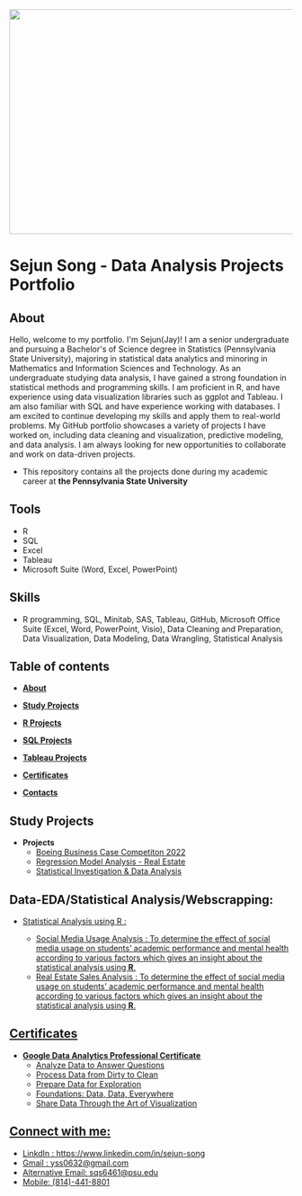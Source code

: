 <img src="https://user-images.githubusercontent.com/55368034/215658874-ffd48a56-53ac-452a-bf4a-fdd7a258d11b.png" width="800" height="400" center-image>

# Sejun Song - Data Analysis Projects Portfolio #


## About

Hello,
welcome to my portfolio. I'm Sejun(Jay)! I am a senior undergraduate and pursuing a Bachelor's of Science degree in Statistics (Pennsylvania State University), majoring in statistical data analytics and minoring in Mathematics and Information Sciences and Technology. As an undergraduate studying data analysis, I have gained a strong foundation in statistical methods and programming skills. I am proficient in R, and have experience using data visualization libraries such as ggplot and Tableau. I am also familiar with SQL and have experience working with databases. I am excited to continue developing my skills and apply them to real-world problems. My GitHub portfolio showcases a variety of projects I have worked on, including data cleaning and visualization, predictive modeling, and data analysis. I am always looking for new opportunities to collaborate and work on data-driven projects.

* This repository contains all the projects done during my academic career at **the Pennsylvania State University**

## Tools 
* R
* SQL
* Excel
* Tableau
* Microsoft Suite (Word, Excel, PowerPoint)
## Skills 
* R programming, SQL, Minitab, SAS, Tableau, GitHub, Microsoft Office Suite (Excel, Word, PowerPoint, Visio), Data
Cleaning and Preparation, Data Visualization, Data Modeling, Data Wrangling, Statistical Analysis 
## Table of contents
- **[About](#about)**
- **[Study Projects](https://github.com/yss2333/Sejun-Song/edit/main/README.md#study-projects)**
- **[R Projects](https://github.com/yss2333/Sejun-Song/edit/main/README.md#study-projects)** 
- **[SQL Projects]()**
- **[Tableau Projects]()**
- **[Certificates](https://github.com/yss2333/Sejun-Song/edit/main/README.md#certificates)**


- **[Contacts](https://github.com/yss2333/Sejun-Song#connect-with-me)**


 ## Study Projects
 - **Projects** 
	+ [Boeing Business Case Competiton 2022](https://github.com/yss2333/Sejun-Song/blob/main/Boeing%20Business%20Case%20Competition%202023%20-%20Statistical%20Data%20Analysis.pdf)
	+ [Regression Model Analysis - Real Estate](https://github.com/yss2333/Sejun-Song/blob/main/Regression%20Modeling%20Project%20-%20Real%20Estate%20Sales.pdf)
	+ [Statistical Investigation & Data Analysis](https://github.com/yss2333/Sejun-Song/blob/main/Statistical%20Investigation%20%26%20Data%20Analysis.pdf)
    
    
## Data-EDA/Statistical Analysis/Webscrapping:
  
- <u>Statistical Analysis using R<u> :    
   * <a href="https://github.com/yss2333/Sejun-Song/blob/main/Statistical%20Investigation%20%26%20Data%20Analysis.pdf"> Social Media Usage Analysis </a>: 
        To determine the effect of social media usage on students’ academic performance and mental health according to various factors which gives an insight about the statistical analysis using <b>R</b>.
   * <a href="https://github.com/yss2333/Sejun-Song/blob/main/Statistical%20Investigation%20%26%20Data%20Analysis.pdf](https://github.com/yss2333/Sejun-Song/blob/main/Regression%20Modeling%20Project%20-%20Real%20Estate%20Sales.pdf"> Real Estate Sales Analysis </a>: 
        To determine the effect of social media usage on students’ academic performance and mental health according to various factors which gives an insight about the statistical analysis using <b>R</b>.
    

## Certificates
- **Google Data Analytics Professional Certificate**
	* [Analyze Data to Answer Questions](https://www.coursera.org/account/accomplishments/certificate/UQEXTBFE97RR)
	* [Process Data from Dirty to Clean](https://www.coursera.org/account/accomplishments/certificate/HN4MTMSPB6LC)
	* [Prepare Data for Exploration](https://www.coursera.org/account/accomplishments/certificate/UYKJNZWJPSGB)
	* [Foundations: Data, Data, Everywhere](https://www.coursera.org/account/accomplishments/certificate/BEPLH8KQH85G)
	* [Share Data Through the Art of Visualization](https://www.coursera.org/account/accomplishments/certificate/5FKNQSEHYAJ9)
    
    
## Connect with me:
* LinkdIn : https://www.linkedin.com/in/sejun-song 
* Gmail : yss0632@gmail.com 
* Alternative Email: sqs6461@psu.edu
* Mobile: (814)-441-8801

